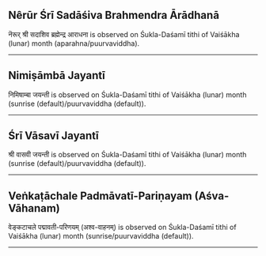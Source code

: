 ## Nêrūr Śrī Sadāśiva Brahmendra Ārādhanā
नॆरूर् श्री सदाशिव ब्रह्मेन्द्र आराधना is observed on Śukla-Daśamī tithi of Vaiśākha (lunar) month (aparahna/puurvaviddha).



---
## Nimiṣāmbā Jayantī
निमिषाम्बा जयन्ती is observed on Śukla-Daśamī tithi of Vaiśākha (lunar) month (sunrise (default)/puurvaviddha (default)).



---
## Śrī Vāsavī Jayantī
श्री वासवी जयन्ती is observed on Śukla-Daśamī tithi of Vaiśākha (lunar) month (sunrise (default)/puurvaviddha (default)).



---
## Veṅkaṭāchale Padmāvatī-Pariṇayam (Aśva-Vāhanam)
वेङ्कटाचले पद्मावती-परिणयम् (अश्व-वाहनम्) is observed on Śukla-Daśamī tithi of Vaiśākha (lunar) month (sunrise/puurvaviddha (default)).



---
